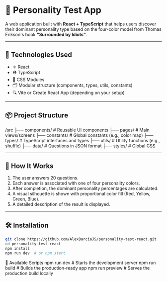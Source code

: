 # 🧠 Personality Test App

A web application built with **React + TypeScript** that helps users discover their dominant personality type based on the four-color model from Thomas Erikson's book **"Surrounded by Idiots"**.

---

## 🚀 Technologies Used

- ⚛️ React
- ⛑ TypeScript
- 🎨 CSS Modules
- 🗂 Modular structure (components, types, utils, constants)
- 🔍 Vite or Create React App (depending on your setup)

---

## 📦 Project Structure

/src
├── components/ # Reusable UI components
├── pages/ # Main views/screens
├── constants/ # Global constants (e.g., color map)
├── types/ # TypeScript interfaces and types
├── utils/ # Utility functions (e.g., shuffle)
├── data/ # Questions in JSON format
├── styles/ # Global CSS

---

## 🧩 How It Works

1. The user answers 20 questions.
2. Each answer is associated with one of four personality colors.
3. After completion, the dominant personality percentages are calculated.
4. A visual silhouette is shown with proportional color fill (Red, Yellow, Green, Blue).
5. A detailed description of the result is displayed.

---

## 🛠 Installation

```bash
git clone https://github.com/AlexBarciaJS/personality-test-react.git
cd personality-test-react
npm install
npm run dev  # or npm start
```

🧪 Available Scripts
npm run dev # Starts the development server
npm run build # Builds the production-ready app
npm run preview # Serves the production build locally
